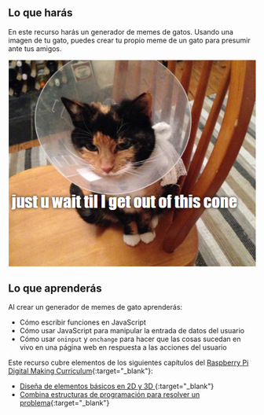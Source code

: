 ## Lo que harás

En este recurso harás un generador de memes de gatos. Usando una imagen de tu gato, puedes crear tu propio meme de un gato para presumir ante tus amigos.

![Meme de ejemplo](images/example-meme.png)

## Lo que aprenderás

Al crear un generador de memes de gato aprenderás:

- Cómo escribir funciones en JavaScript
- Cómo usar JavaScript para manipular la entrada de datos del usuario
- Cómo usar `oninput` y `onchange` para hacer que las cosas sucedan en vivo en una página web en respuesta a las acciones del usuario

Este recurso cubre elementos de los siguientes capítulos del [Raspberry Pi Digital Making Curriculum](https://www.raspberrypi.org/curriculum/){:target="_blank"}:

- [Diseña de elementos básicos en 2D y 3D ](https://www.raspberrypi.org/curriculum/design/creator) {:target="_blank"}
- [Combina estructuras de programación para resolver un problema](https://www.raspberrypi.org/curriculum/programming/builder){:target="_blank"}

